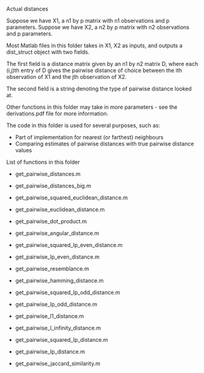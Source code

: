 Actual distances

Suppose we have X1, a n1 by p matrix with n1 observations and p parameters.
Suppose we have X2, a n2 by p matrix with n2 observations and p parameters.

Most Matlab files in this folder takes in X1, X2 as inputs, and outputs a dist_struct object with two fields. 

The first field is a distance matrix given by an n1 by n2 matrix D, where each (i,j)th entry of D gives the pairwise distance of choice between the ith observation of X1 and the jth observation of X2.

The second field is a string denoting the type of pairwise distance looked at.

Other functions in this folder may take in more parameters - see the derivations.pdf file for more information.


The code in this folder is used for several purposes, such as:
  - Part of implementation for nearest (or farthest) neighbours 
  - Comparing estimates of pairwise distances with true pairwise distance values


List of functions in this folder

  - get_pairwise_distances.m  
  - get_pairwise_distances_big.m

  - get_pairwise_squared_euclidean_distance.m
  - get_pairwise_euclidean_distance.m
  - get_pairwise_dot_product.m
  - get_pairwise_angular_distance.m
  - get_pairwise_squared_lp_even_distance.m
  - get_pairwise_lp_even_distance.m
  - get_pairwise_resemblance.m
  - get_pairwise_hamming_distance.m
  - get_pairwise_squared_lp_odd_distance.m
  - get_pairwise_lp_odd_distance.m
  - get_pairwise_l1_distance.m
  - get_pairwise_l_infinity_distance.m
  - get_pairwise_squared_lp_distance.m
  - get_pairwise_lp_distance.m
  - get_pairwise_jaccard_similarity.m


